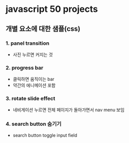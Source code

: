 # javascript 50 projects
## 개별 요소에 대한 샘플(css)
### 1. panel transition
* 사진 누르면 커지는 것
### 2. progress bar
* 클릭하면 움직이는 bar
* 약간의 에니메이션 포함
### 3. rotate slide effect
* 네비게이션 누르면 전체 페이지가 돌아가면서 nav menu 보임
### 4. search button 숨기기
* search button toggle input field